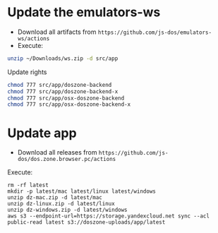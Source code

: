 # Update the emulators-ws

* Download all artifacts from `https://github.com/js-dos/emulators-ws/actions`
* Execute:

```sh
unzip ~/Downloads/ws.zip -d src/app
```

Update rights
```sh
chmod 777 src/app/doszone-backend
chmod 777 src/app/doszone-backend-x
chmod 777 src/app/osx-doszone-backend
chmod 777 src/app/osx-doszone-backend-x
```

# Update app

* Download all releases from `https://github.com/js-dos/dos.zone.browser.pc/actions`

Execute:

```
rm -rf latest
mkdir -p latest/mac latest/linux latest/windows
unzip dz-mac.zip -d latest/mac
unzip dz-linux.zip -d latest/linux
unzip dz-windows.zip -d latest/windows
aws s3 --endpoint-url=https://storage.yandexcloud.net sync --acl public-read latest s3://doszone-uploads/app/latest
```